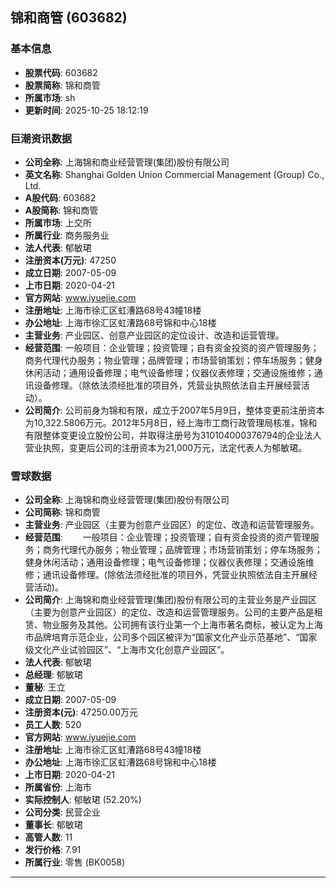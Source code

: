 ## 锦和商管 (603682)

### 基本信息

- **股票代码**: 603682
- **股票简称**: 锦和商管
- **所属市场**: sh
- **更新时间**: 2025-10-25 18:12:19

### 巨潮资讯数据

- **公司全称**: 上海锦和商业经营管理(集团)股份有限公司
- **英文名称**: Shanghai Golden Union Commercial Management (Group) Co., Ltd.
- **A股代码**: 603682
- **A股简称**: 锦和商管
- **所属市场**: 上交所
- **所属行业**: 商务服务业
- **法人代表**: 郁敏珺
- **注册资本(万元)**: 47250
- **成立日期**: 2007-05-09
- **上市日期**: 2020-04-21
- **官方网站**: www.iyuejie.com
- **注册地址**: 上海市徐汇区虹漕路68号43幢18楼
- **办公地址**: 上海市徐汇区虹漕路68号锦和中心18楼
- **主营业务**: 产业园区、创意产业园区的定位设计、改造和运营管理。
- **经营范围**: 一般项目：企业管理；投资管理；自有资金投资的资产管理服务；商务代理代办服务；物业管理；品牌管理；市场营销策划；停车场服务；健身休闲活动；通用设备修理；电气设备修理；仪器仪表修理；交通设施维修；通讯设备修理。（除依法须经批准的项目外，凭营业执照依法自主开展经营活动）。
- **公司简介**: 公司前身为锦和有限，成立于2007年5月9日，整体变更前注册资本为10,322.5806万元。2012年5月8日，经上海市工商行政管理局核准，锦和有限整体变更设立股份公司，并取得注册号为310104000376794的企业法人营业执照，变更后公司的注册资本为21,000万元，法定代表人为郁敏珺。

### 雪球数据

- **公司全称**: 上海锦和商业经营管理(集团)股份有限公司
- **公司简称**: 锦和商管
- **主营业务**: 产业园区（主要为创意产业园区）的定位、改造和运营管理服务。
- **经营范围**: 　　一般项目：企业管理；投资管理；自有资金投资的资产管理服务；商务代理代办服务；物业管理；品牌管理；市场营销策划；停车场服务；健身休闲活动；通用设备修理；电气设备修理；仪器仪表修理；交通设施维修；通讯设备修理。(除依法须经批准的项目外，凭营业执照依法自主开展经营活动)。
- **公司简介**: 上海锦和商业经营管理(集团)股份有限公司的主营业务是产业园区（主要为创意产业园区）的定位、改造和运营管理服务。公司的主要产品是租赁、物业服务及其他。公司拥有该行业第一个上海市著名商标，被认定为上海市品牌培育示范企业，公司多个园区被评为“国家文化产业示范基地”、“国家级文化产业试验园区”、“上海市文化创意产业园区”。
- **法人代表**: 郁敏珺
- **总经理**: 郁敏珺
- **董秘**: 王立
- **成立日期**: 2007-05-09
- **注册资本(元)**: 47250.00万元
- **员工人数**: 520
- **官方网站**: www.iyuejie.com
- **注册地址**: 上海市徐汇区虹漕路68号43幢18楼
- **办公地址**: 上海市徐汇区虹漕路68号锦和中心18楼
- **上市日期**: 2020-04-21
- **所属省份**: 上海市
- **实际控制人**: 郁敏珺 (52.20%)
- **公司分类**: 民营企业
- **董事长**: 郁敏珺
- **高管人数**: 11
- **发行价格**: 7.91
- **所属行业**: 零售 (BK0058)

---